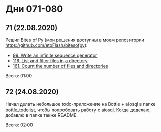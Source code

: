 # Дни 071-080

## 71 (22.08.2020)

Решил Bites of Py (мои решения доступны в моем репозитории https://github.com/etoFlash/bitesofpy):

* [99. Write an infinite sequence generator](https://codechalleng.es/bites/99/)
* [116. List and filter files in a directory](https://codechalleng.es/bites/116/)
* [161. Count the number of files and directories](https://codechalleng.es/bites/161/)

Всего: 01:00

## 72 (24.08.2020)

Начал делать небольшое todo-приложение на Bottle + aiosql в папке [bottle_todolist](/bottle_todolist), чтобы попробовать работу с aiosql. Когда доделаю, добавлю в папке также README.

Всего: 02:00
